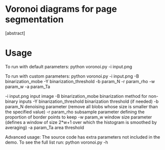 # Voronoi diagrams for page segmentation

[abstract]

# Usage

To run with default parameters:
python voronoi.py -i input.png 

To run with custom parameters:
python voronoi.py -i input.png -B binarization_mobe -Y binarization_threshold -b param_N -r param_rho -w param_w -a param_Ta

-i input.png                  input image
-B binarization_mobe          binarization method for non-binary inputs
-Y binarization_threshold     binarization threshold (if needed)
-b param_N                    denoising parameter (remove all blobs whose size is smaller than the specified value)
-r param_rho                  subsample parameter defining the proportion of border points to keep
-w param_w                    window size parameter (defines a window of size 2*w+1 over which the histogram is smoothed by averaging)
-a param_Ta                   area threshold
  
Advanced usage: 
The source code has extra parameters not included in the demo. To see the full list run:
python voronoi.py -h
